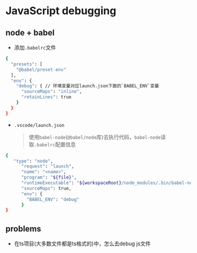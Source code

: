 # JavaScript debugging

## node + babel

- 添加`.babelrc`文件

```sh
{
  "presets": [
    "@babel/preset-env"
  ],
  "env": {
    "debug": { // 环境变量对应launch.json下面的`BABEL_ENV`变量
      "sourceMaps": "inline",
      "retainLines": true
    }
  }
}
```

- `.vscode/launch.json`
  > 使用`babel-node`(`@babel/node`库)去执行代码，`babel-node`读取`.babelrc`配置信息

```sh
{
   "type": "node",
      "request": "launch",
      "name": "<name>",
      "program": "${file}",
      "runtimeExecutable": "${workspaceRoot}/node_modules/.bin/babel-node",
      "sourceMaps": true,
      "env": {
        "BABEL_ENV": "debug"
      }
}
```

## problems
- 在ts项目(大多数文件都是ts格式的)中，怎么去debug js文件